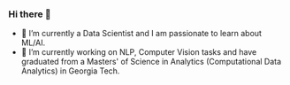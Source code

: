 ### Hi there 👋

- 🔭 I’m currently a Data Scientist and I am passionate to learn about ML/AI. 
- 🌱 I’m currently working on NLP, Computer Vision tasks and have graduated from a Masters' of Science in Analytics (Computational Data Analytics) in Georgia Tech. 

